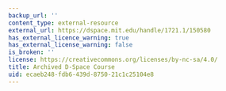 ```yaml
---
backup_url: ''
content_type: external-resource
external_url: https://dspace.mit.edu/handle/1721.1/150580
has_external_licence_warning: true
has_external_license_warning: false
is_broken: ''
license: https://creativecommons.org/licenses/by-nc-sa/4.0/
title: Archived D-Space Course
uid: ecaeb248-fdb6-439d-8750-21c1c25104e8
---
```

